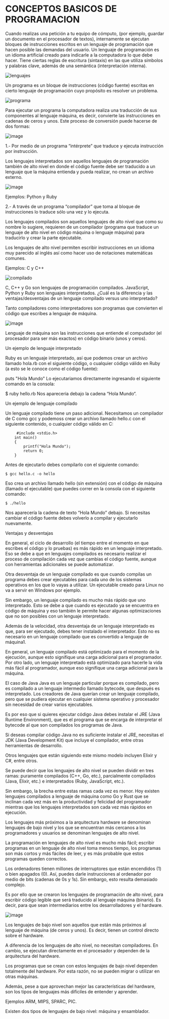 # CONCEPTOS BASICOS DE PROGRAMACION

Cuando realizas una petición a tu equipo de cómputo, (por ejemplo,
guardar un documento en el procesador de textos), internamente se
ejecutan bloques de instrucciones escritos en un lenguaje de
programación que hacen posible las demandas del usuario.
Un lenguaje de programación es un idioma artificial creado para indicarle
a la computadora lo que debe hacer. Tiene ciertas reglas de escritura
(sintaxis) en las que utiliza símbolos y palabras clave, además de una
semántica (interpretación interna).

![lenguajes](../images/lenguajes.jpg)

Un programa es un bloque de instrucciones (código fuente) escritas en
cierto lenguaje de programación cuyo propósito es resolver un problema.

![programa](../images/programa.jpg)

Para ejecutar un programa la computadora realiza una traducción de sus
componentes al lenguaje máquina, es decir, convierte las instrucciones en
cadenas de ceros y unos. Este proceso de conversión puede hacerse de
dos formas:

![image](https://user-images.githubusercontent.com/91554777/162348386-d47f858c-f37c-40c1-b284-3a36db07c36f.png)



1.- Por medio de un programa “intérprete” que traduce y ejecuta instrucción
por instrucción.

Los lenguajes interpretados son aquellos lenguajes de programación también de alto nivel en donde el código fuente debe ser traducido a un lenguaje que la máquina entienda y pueda realizar, no crean un archivo externo.

![image](https://user-images.githubusercontent.com/91554777/162349467-e2080f4c-c66a-45a8-8673-039b3215eab3.png)


Ejemplos: Python y Ruby

2.- A través de un programa “compilador” que toma al bloque de
instrucciones lo traduce sólo una vez y lo ejecuta.

Los lenguajes compilados son aquellos lenguajes de alto nivel que como su nombre lo sugiere, requieren de un compilador (programa que traduce un lenguaje de alto nivel en código máquina o lenguaje máquina) para traducirlo y crear la parte ejecutable.

Los lenguajes de alto nivel permiten escribir instrucciones en un idioma muy parecido al inglés así como hacer uso de notaciones matemáticas comunes.

Ejemplos: C y C++

![compilado](../images/compilado.jpg)

C, C++ y Go son lenguajes de programación compilados. JavaScript, Python y Ruby son lenguajes interpretados. ¿Cuál es la diferencia y las ventajas/desventajas de un lenguaje compilado versus uno interpretado?

Tanto compiladores como interpretadores son programas que convierten el código que escribes a lenguaje de máquina.

![image](https://user-images.githubusercontent.com/91554777/162349134-07503d15-a2e2-48df-90dd-b43a702d0481.png)


Lenguaje de máquina son las instrucciones que entiende el computador (el procesador para ser más exactos) en código binario (unos y ceros).

Un ejemplo de lenguaje interpretado

Ruby es un lenguaje interpretado, así que podemos crear un archivo llamado hola.rb con el siguiente código, o cualquier código válido en Ruby (a esto se le conoce como el código fuente):

puts "Hola Mundo"
Lo ejecutariamos directamente ingresando el siguiente comando en la consola:

$ ruby hello.rb
Nos apareceria debajo la cadena “Hola Mundo“.

Un ejemplo de lenguaje compilado

Un lenguaje compilado tiene un paso adicional. Necesitamos un compilador de C como gcc y podemoss crear un archivo llamado hello.c con el siguiente contenido, o cualquier código válido en C:

         #include <stdio.h>
        int main()
        {
            printf("Hola Mundo");
            return 0;
        }

Antes de ejecutarlo debes compilarlo con el siguiente comando:

    $ gcc hello.c -o hello
    
Eso crea un archivo llamado hello (sin extensión) con el código de máquina (llamado el ejecutable) que puedes correr en la consola con el siguiente comando:

    $ ./hello
    
Nos aparecería la cadena de texto “Hola Mundo” debajo. Si necesitas cambiar el código fuente debes volverlo a compilar y ejecutarlo nuevamente.

Ventajas y desventajas

En general, el ciclo de desarrollo (el tiempo entre el momento en que escribes el código y lo pruebas) es más rápido en un lenguaje interpretado. Eso se debe a que en lenguajes compilados es necesario realizar el proceso de compilación cada vez que cambias el código fuente, aunque con herramientas adicionales se puede automatizar.

Otra desventaja de un lenguaje compilado es que cuando compilas un programa debes crear ejecutables para cada uno de los sistemas operativos en los que lo vayas a utilizar. Un ejecutable creado para Linux no va a servir en Windows por ejemplo.

Sin embargo, un lenguaje compilado es mucho más rápido que uno interpretado. Esto se debe a que cuando es ejecutado ya se encuentra en código de máquina y eso también le permite hacer algunas optimizaciones que no son posibles con un lenguaje interpretado.

Además de la velocidad, otra desventaja de un lenguaje interpretado es que, para ser ejecutado, debes tener instalado el interpretador. Esto no es necesario en un lenguaje compilado que es convertido a lenguaje de máquina1.

En general, un lenguaje compilado está optimizado para el momento de la ejecución, aunque esto signifique una carga adicional para el programador. Por otro lado, un lenguaje interpretado está optimizado para hacerle la vida más fácil al programador, aunque eso signifique una carga adicional para la máquina.

El caso de Java
Java es un lenguaje particular porque es compilado, pero es compilado a un lenguaje intermedio llamado bytecode, que después es interpretado. Los creadores de Java querían crear un lenguaje compilado, pero que se pudiera ejecutar en cualquier sistema operativo y procesador sin necesidad de crear varios ejecutables.

Es por eso que si quieres ejecutar código Java debes instalar el JRE (Java Runtime Environment), que es el programa que se encarga de interpretar el bytecode al que son compilados los programas de Java.

Si deseas compilar código Java no es suficiente instalar el JRE, necesitas el JDK (Java Development Kit) que incluye el compilador, entre otras herramientas de desarrollo.

Otros lenguajes que están siguiendo este mismo modelo incluyen Elixir y C#, entre otros.

Se puede decir que los lenguajes de alto nivel se pueden dividir en tres ramas: puramente compilados (C++, Go, etc.), parcialmente compilados (Java, Elixir, etc.) e interpretados (Ruby, JavaScript, etc.).

Sin embargo, la brecha entre estas ramas cada vez es menor. Hoy existen lenguajes compilados a lenguaje de máquina como Go y Rust que se inclinan cada vez más en la productividad y felicidad del programador mientras que los lenguajes interpretados son cada vez más rápidos en ejecución.

Los lenguajes más próximos a la arquitectura hardware se denominan lenguajes de bajo nivel y los que se encuentran más cercanos a los programadores y usuarios se denominan lenguajes de alto nivel.

La programación en lenguajes de alto nivel es mucho más fácil; escribir programas en un lenguaje de alto nivel toma menos tiempo, los programas son más cortos y más fáciles de leer, y es más probable que estos programas queden correctos.


Los ordenadores tienen millones de interruptores que están encendidos (1) o bien apagados (0). Así, puedes darle instrucciones al ordenador por medio de bits (cadenas de 0s y 1s). Sin embargo, esto resulta demasiado complejo.

Es por ello que se crearon los lenguajes de programación de alto nivel, para escribir código legible que será traducido al lenguaje máquina (binario). Es decir, para que sean intermediarios entre los desarrolladores y el hardware.

![image](https://user-images.githubusercontent.com/91554777/162348638-87586bb6-d428-4c8b-8551-49e3d5016b56.png)

Los lenguajes de bajo nivel son aquellos que están más próximos al lenguaje de máquina (de ceros y unos). Es decir, tienen un control directo sobre el hardware.

A diferencia de los lenguajes de alto nivel, no necesitan compiladores. En cambio, se ejecutan directamente en el procesador y dependen de la arquitectura del hardware.

Los programas que se crean con estos lenguajes de bajo nivel dependen totalmente del hardware. Por esta razón, no se pueden migrar o utilizar en otras máquinas.

Además, pese a que aprovechan mejor las características del hardware, son los tipos de lenguajes más difíciles de entender y aprender.

Ejemplos ARM, MIPS, SPARC, PIC.

Existen dos tipos de lenguajes de bajo nivel: máquina y ensamblador.




